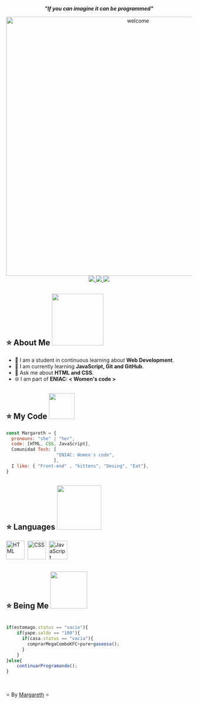 <body>
  <div id="bienvenida" align="center">
    <p><strong><em>"If you can imagine it can be programmed"</em></strong></p>      
    <img src="https://i.ibb.co/gPC6wgs/welcome.gif" alt="welcome" width="700">
  </div>
  <div align="center">
    <a href="https://github.com/MargarethCordova" target="_blank">
      <img src="https://img.shields.io/badge/GitHub-100000?style=for-the-badge&logo=github&logoColor=white" target="_blank">
    </a>
    <a href = "mailto:aurea.margareth.cs@gmail.com">
      <img src="https://img.shields.io/badge/Gmail-D14836?style=for-the-badge&logo=gmail&logoColor=white">
    </a>
    <a href="https://open.spotify.com/playlist/3TNMcoGu5xhkUNgd5EXPqv?si=hwLhcHGPT8qoLAdftQ8ELA" target="_blank">
      <img src="https://img.shields.io/badge/Spotify-1ED760?&style=for-the-badge&logo=spotify&logoColor=white" target="_blank">
    </a>
  </div>
  <div id="sub">

  ## ⭐️ About Me <img src="https://i.ibb.co/tqp1s2W/purple.gif" width="140">

  </div>
  <div>
    <ul>
      <li>📝 I am a student in continuous learning about <strong>Web Development</strong>.</li>
      <li>🌱 I am currently learning <strong>JavaScript, Git and GitHub</strong>.</li>
      <li>💬 Ask me about <strong>HTML and CSS</strong>.</li>
      <li>🌐 I am part of <strong>ENIAC: < Women's code > </strong></li>
    </ul>
  </div>
  <div id="sub">

  ## ⭐️ My Code    <img src="https://i.ibb.co/d2TrcQ3/green.gif" width="70">

  </div>

  ```javascript
  const Margareth = {
    pronouns: "she" | "her",
    code: [HTML, CSS, JavaScript],
    Comunidad Tech: [
                     "ENIAC: Women´s code", 
                    ],
    I like: { "Front-end" , "kittens", "Desing", "Eat"},
  }
  ```
        
  <div id="sub">

  ## ⭐️ Languages  <img src="https://i.ibb.co/fptd2zh/brown.gif" width="120">
  
  </div>
  <div align="align">
          <img src="https://i.ibb.co/njPwVZ3/html.png" title="HTML5" alt="HTML" width="50" height="50"/>&nbsp;
          <img src="https://i.ibb.co/nLJq07C/css.png" alt="CSS" width="50" height="50"/>&nbsp;
          <img src="https://i.ibb.co/4TZ0Q4r/js.png" alt="JavaScript" width="50" height="50"/>&nbsp;
  </div>  
  <div id="sub">
        
  ## ⭐️ Being Me  <img src="https://i.ibb.co/56k5X6c/orange.gif" width="100">

  </div>

  ```javascript

  if(estomago.status == "vacio"){
      if(yape.saldo == "100"){
        if(casa.status == "vacia"){
          comprarMegaComboKFC+pure+gaseosa();
        }
      }
  }else{
      continuarProgramando();
  }
  ```
  <br>
  <footer id="fin">
        
  ⭐️ By [Margareth](https://github.com/MargarethCordova) ⭐️
        
  </footer>      
</body>
